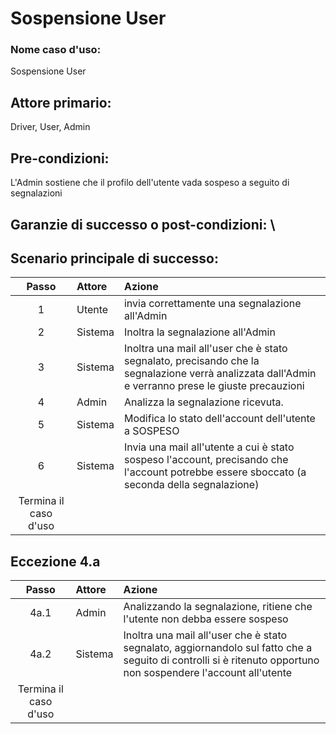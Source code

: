 # Sospensione User
### Nome caso d'uso:
Sospensione User
## Attore primario:
Driver, User, Admin
## Pre-condizioni:
L'Admin sostiene che il profilo dell'utente vada sospeso a seguito di segnalazioni
## Garanzie di successo o post-condizioni: \

## Scenario principale di successo:
|         Passo         | Attore  | Azione                                                                                                                                             |
|:---------------------:|:--------|:---------------------------------------------------------------------------------------------------------------------------------------------------|
|           1           | Utente  | invia correttamente una segnalazione all'Admin                                                                                                     |
|           2           | Sistema | Inoltra la segnalazione all'Admin                                                                                                                  |
|           3           | Sistema | Inoltra una mail all'user che è stato segnalato, precisando che la segnalazione verrà analizzata dall'Admin e verranno prese le giuste precauzioni |
|           4           | Admin   | Analizza la segnalazione ricevuta.                                                                                                                 |
|           5           | Sistema | Modifica lo stato dell'account dell'utente a SOSPESO                                                                                               |
|           6           | Sistema | Invia una mail all'utente a cui è stato sospeso l'account, precisando che l'account potrebbe essere sboccato (a seconda della segnalazione)|        |                                                                                                                                                   |
 Termina il caso d'uso |

## Eccezione 4.a
 
|         Passo         | Attore  | Azione                                                                       |
|:---------------------:|:--------|:-----------------------------------------------------------------------------|
|         4a.1          | Admin   | Analizzando la segnalazione, ritiene che l'utente non debba essere sospeso   |
|         4a.2          | Sistema | Inoltra una mail all'user che è stato segnalato, aggiornandolo sul fatto che a seguito di controlli si è ritenuto opportuno non sospendere l'account all'utente|
| Termina il caso d'uso |
